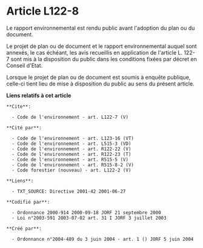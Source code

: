 # Article L122-8

Le rapport environnemental est rendu public avant l'adoption du plan ou du document.

Le projet de plan ou de document et le rapport environnemental auquel sont annexés, le cas échéant, les avis recueillis en
application de l'article L. 122-7 sont mis à la disposition du public dans les conditions fixées par décret en Conseil
d'Etat.

Lorsque le projet de plan ou de document est soumis à enquête publique, celle-ci tient lieu de mise à disposition du public
au sens du présent article.

**Liens relatifs à cet article**

	**Cite**:

	  - Code de l'environnement - art. L122-7 (V)

	**Cité par**:

	  - Code de l'environnement - art. L123-16 (VT)
	  - Code de l'environnement - art. L515-3 (VD)
	  - Code de l'environnement - art. R122-22 (V)
	  - Code de l'environnement - art. R122-23 (T)
	  - Code de l'environnement - art. R515-5 (V)
	  - Code de l'environnement - art. R515-8-2 (V)
	  - Code forestier (nouveau) - art. L122-2 (V)

	**Liens**:

	  - TXT_SOURCE: Directive 2001-42 2001-06-27

	**Codifié par**:

	  - Ordonnance 2000-914 2000-09-18 JORF 21 septembre 2000
	  - Loi n°2003-591 2003-07-02 art. 31 I JORF 3 juillet 2003

	**Créé par**:

	  - Ordonnance n°2004-489 du 3 juin 2004 - art. 1 () JORF 5 juin 2004

